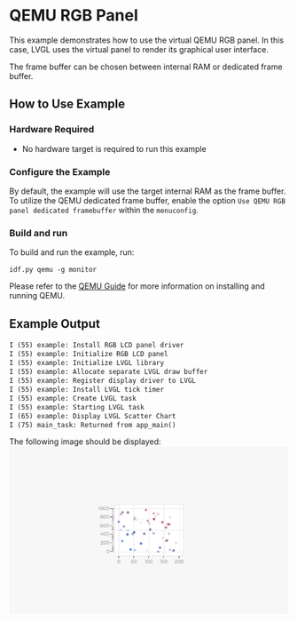 # QEMU RGB Panel

This example demonstrates how to use the virtual QEMU RGB panel. In this case, LVGL uses the virtual panel to render its graphical user interface.

The frame buffer can be chosen between internal RAM or dedicated frame buffer.

## How to Use Example

### Hardware Required

* No hardware target is required to run this example

### Configure the Example

By default, the example will use the target internal RAM as the frame buffer. To utilize the QEMU dedicated frame buffer, enable the option `Use QEMU RGB panel dedicated framebuffer` within the `menuconfig`.

### Build and run

To build and run the example, run:
```shell
idf.py qemu -g monitor
```

Please refer to the [QEMU Guide](https://github.com/espressif/esp-toolchain-docs/blob/main/qemu/README.md) for more information on installing and running QEMU.

## Example Output

```text
I (55) example: Install RGB LCD panel driver
I (55) example: Initialize RGB LCD panel
I (55) example: Initialize LVGL library
I (55) example: Allocate separate LVGL draw buffer
I (55) example: Register display driver to LVGL
I (55) example: Install LVGL tick timer
I (55) example: Create LVGL task
I (55) example: Starting LVGL task
I (65) example: Display LVGL Scatter Chart
I (75) main_task: Returned from app_main()
```

The following image should be displayed:
![](doc/scatter_chart.png)
